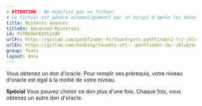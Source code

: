 ```yaml
---
# ATTENTION : Ne modifiez pas ce fichier
# Ce fichier est généré automatiquement par un script d'après les données du module Foundry VTT officiel et de sa traduction
title: Mystères avancés
titleEn: Advanced Mysteries
id: PxTRE0mFEO3tyt8h
urlFr: https://gitlab.com/pathfinder-fr/foundryvtt-pathfinder2-fr/-/blob/master/data/feats/PxTRE0mFEO3tyt8h.htm
urlEn: https://gitlab.com/hooking/foundry-vtt---pathfinder-2e/-/blob/master/packs/data/feats.db/advanced-mysteries.json
group: feats
layout: dons
---
```

Vous obtenez un don d'oracle. Pour remplir ses prérequis, votre niveau d'oracle est égal à la moitié de votre niveau.

**Spécial** Vous pouvez choisir ce don plus d'une fois. Chaque fois, vous obtenez un autre don d'oracle.


